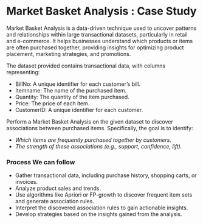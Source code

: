 # Market Basket Analysis : Case Study

Market Basket Analysis is a data-driven technique used to uncover patterns and relationships within large transactional datasets, particularly in retail and e-commerce. It helps businesses understand which products or items are often purchased together, providing insights for optimizing product placement, marketing strategies, and promotions.

The dataset provided contains transactional data, with columns representing:

- BillNo: A unique identifier for each customer’s bill.
- Itemname: The name of the purchased item.
- Quantity: The quantity of the item purchased.
- Price: The price of each item.
- CustomerID: A unique identifier for each customer.


Perform a Market Basket Analysis on the given dataset to discover associations between purchased items. Specifically, the goal is to identify:

- *Which items are frequently purchased together by customers.*
- *The strength of these associations (e.g., support, confidence, lift).*

### Process We can follow

- Gather transactional data, including purchase history, shopping carts, or invoices.
- Analyze product sales and trends.
- Use algorithms like Apriori or FP-growth to discover frequent item sets and generate association rules.
- Interpret the discovered association rules to gain actionable insights.
- Develop strategies based on the insights gained from the analysis.
